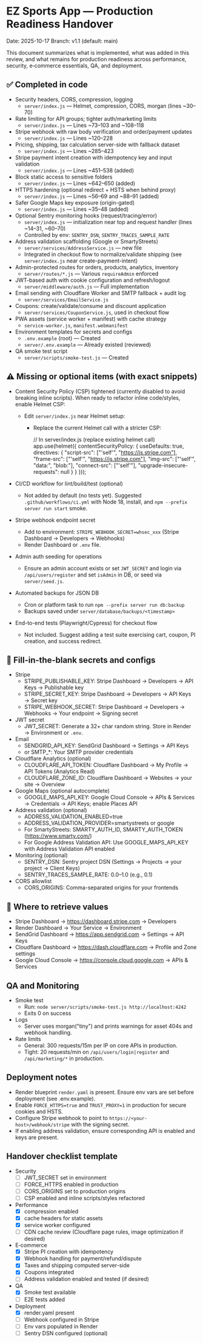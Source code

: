 # EZ Sports App — Production Readiness Handover

Date: 2025-10-17
Branch: v1.1 (default: main)

This document summarizes what is implemented, what was added in this review, and what remains for production readiness across performance, security, e‑commerce essentials, QA, and deployment.

## ✅ Completed in code

- Security headers, CORS, compression, logging
  - `server/index.js` — Helmet, compression, CORS, morgan (lines ~30–70)
- Rate limiting for API groups; tighter auth/marketing limits
  - `server/index.js` — Lines ~73–103 and ~108–118
- Stripe webhook with raw body verification and order/payment updates
  - `server/index.js` — Lines ~120–228
- Pricing, shipping, tax calculation server-side with fallback dataset
  - `server/index.js` — Lines ~285–423
- Stripe payment intent creation with idempotency key and input validation
  - `server/index.js` — Lines ~451–538 (added)
- Block static access to sensitive folders
  - `server/index.js` — Lines ~642–650 (added)
- HTTPS hardening (optional redirect + HSTS when behind proxy)
  - `server/index.js` — Lines ~56–69 and ~88–91 (added)
- Safer Google Maps key exposure (origin-gated)
  - `server/index.js` — Lines ~35–48 (added)
- Optional Sentry monitoring hooks (request/tracing/error)
  - `server/index.js` — initialization near top and request handler (lines ~14–31, ~60–70)
  - Controlled by env: `SENTRY_DSN`, `SENTRY_TRACES_SAMPLE_RATE`
- Address validation scaffolding (Google or SmartyStreets)
  - `server/services/AddressService.js` — new file
  - Integrated in checkout flow to normalize/validate shipping (see `server/index.js` near create-payment-intent)
- Admin-protected routes for orders, products, analytics, inventory
  - `server/routes/*.js` — Various `requireAdmin` enforced
- JWT-based auth with cookie configuration and refresh/logout
  - `server/middleware/auth.js` — Full implementation
- Email sending with Cloudflare Worker and SMTP fallback + audit log
  - `server/services/EmailService.js`
- Coupons: create/validate/consume and discount application
  - `server/services/CouponService.js`, used in checkout flow
- PWA assets (service worker + manifest) with cache strategy
  - `service-worker.js`, `manifest.webmanifest`
- Environment templates for secrets and configs
  - `.env.example` (root) — Created
  - `server/.env.example` — Already existed (reviewed)
- QA smoke test script
  - `server/scripts/smoke-test.js` — Created

## ⚠️ Missing or optional items (with exact snippets)

- Content Security Policy (CSP) tightened (currently disabled to avoid breaking inline scripts). When ready to refactor inline code/styles, enable Helmet CSP:
  - Edit `server/index.js` near Helmet setup:
    - Replace the current Helmet call with a stricter CSP:
      
      // In server/index.js (replace existing helmet call)
      app.use(helmet({
        contentSecurityPolicy: {
          useDefaults: true,
          directives: {
            "script-src": ["'self'", "https://js.stripe.com"],
            "frame-src": ["'self'", "https://js.stripe.com"],
            "img-src": ["'self'", "data:", "blob:"],
            "connect-src": ["'self'"],
            "upgrade-insecure-requests": null
          }
        }
      }));

- CI/CD workflow for lint/build/test (optional)
  - Not added by default (no tests yet). Suggested `.github/workflows/ci.yml` with Node 18, install, and `npm --prefix server run start` smoke.

- Stripe webhook endpoint secret
  - Add to environment: `STRIPE_WEBHOOK_SECRET=whsec_xxx` (Stripe Dashboard → Developers → Webhooks)
  - Render Dashboard or `.env` file.

- Admin auth seeding for operations
  - Ensure an admin account exists or set `JWT_SECRET` and login via `/api/users/register` and set `isAdmin` in DB, or seed via `server/seed.js`.

- Automated backups for JSON DB
  - Cron or platform task to run `npm --prefix server run db:backup`
  - Backups saved under `server/database/backups/<timestamp>`

- End-to-end tests (Playwright/Cypress) for checkout flow
  - Not included. Suggest adding a test suite exercising cart, coupon, PI creation, and success redirect.

## 🔑 Fill-in-the-blank secrets and configs

- Stripe
  - STRIPE_PUBLISHABLE_KEY: Stripe Dashboard → Developers → API Keys → Publishable key
  - STRIPE_SECRET_KEY: Stripe Dashboard → Developers → API Keys → Secret key
  - STRIPE_WEBHOOK_SECRET: Stripe Dashboard → Developers → Webhooks → Your endpoint → Signing secret
- JWT secret
  - JWT_SECRET: Generate a 32+ char random string. Store in Render → Environment or `.env`.
- Email
  - SENDGRID_API_KEY: SendGrid Dashboard → Settings → API Keys
  - or SMTP_*: Your SMTP provider credentials
- Cloudflare Analytics (optional)
  - CLOUDFLARE_API_TOKEN: Cloudflare Dashboard → My Profile → API Tokens (Analytics Read)
  - CLOUDFLARE_ZONE_ID: Cloudflare Dashboard → Websites → your site → Overview
- Google Maps (optional autocomplete)
  - GOOGLE_MAPS_API_KEY: Google Cloud Console → APIs & Services → Credentials → API Keys; enable Places API
- Address validation (optional)
  - ADDRESS_VALIDATION_ENABLED=true
  - ADDRESS_VALIDATION_PROVIDER=smartystreets or google
  - For SmartyStreets: SMARTY_AUTH_ID, SMARTY_AUTH_TOKEN (<https://www.smarty.com/>)
  - For Google Address Validation API: Use GOOGLE_MAPS_API_KEY with Address Validation API enabled
- Monitoring (optional)
  - SENTRY_DSN: Sentry project DSN (Settings → Projects → your project → Client Keys)
  - SENTRY_TRACES_SAMPLE_RATE: 0.0–1.0 (e.g., 0.1)
- CORS allowlist
  - CORS_ORIGINS: Comma-separated origins for your frontends

## 📍 Where to retrieve values

- Stripe Dashboard → <https://dashboard.stripe.com> → Developers
- Render Dashboard → Your Service → Environment
- SendGrid Dashboard → <https://app.sendgrid.com> → Settings → API Keys
- Cloudflare Dashboard → <https://dash.cloudflare.com> → Profile and Zone settings
- Google Cloud Console → <https://console.cloud.google.com> → APIs & Services

## QA and Monitoring

- Smoke test
  - Run: `node server/scripts/smoke-test.js http://localhost:4242`
  - Exits 0 on success
- Logs
  - Server uses morgan("tiny") and prints warnings for asset 404s and webhook handling.
- Rate limits
  - General: 300 requests/15m per IP on core APIs in production.
  - Tight: 20 requests/min on `/api/users/login|register` and `/api/marketing/*` in production.

## Deployment notes

- Render blueprint `render.yaml` is present. Ensure env vars are set before deployment (see .env.example).
- Enable `FORCE_HTTPS=true` and `TRUST_PROXY=1` in production for secure cookies and HSTS.
- Configure Stripe webhook to point to `https://<your-host>/webhook/stripe` with the signing secret.
- If enabling address validation, ensure corresponding API is enabled and keys are present.

## Handover checklist template

- Security
  - [ ] JWT_SECRET set in environment
  - [ ] FORCE_HTTPS enabled in production
  - [ ] CORS_ORIGINS set to production origins
  - [ ] CSP enabled and inline scripts/styles refactored
- Performance
  - [x] compression enabled
  - [x] cache headers for static assets
  - [x] service worker configured
  - [ ] CDN cache review (Cloudflare page rules, image optimization if desired)
- E‑commerce
  - [x] Stripe PI creation with idempotency
  - [x] Webhook handling for payment/refund/dispute
  - [x] Taxes and shipping computed server-side
  - [x] Coupons integrated
  - [ ] Address validation enabled and tested (if desired)
- QA
  - [x] Smoke test available
  - [ ] E2E tests added
- Deployment
  - [x] render.yaml present
  - [ ] Webhook configured in Stripe
  - [ ] Env vars populated in Render
  - [ ] Sentry DSN configured (optional)
